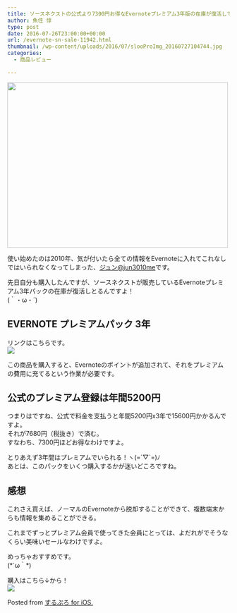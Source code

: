 ```yaml
---
title: ソースネクストの公式より7300円お得なEvernoteプレミアム3年版の在庫が復活している
author: 魚住 惇
type: post
date: 2016-07-26T23:00:00+00:00
url: /evernote-sn-sale-11942.html
thumbnail: /wp-content/uploads/2016/07/slooProImg_20160727104744.jpg
categories:
  - 商品レビュー

---
```

<img decoding="async" loading="lazy" alt="" src="/wp-content/uploads/2016/07/slooProImg_20160727104739.jpg" width="500" height="375" /><!--more-->

使い始めたのは2010年、気が付いたら全ての情報をEvernoteに入れてこれなしではいられなくなってしまった、[ジュン@jun3010me][1]です。

先日自分も購入したんですが、ソースネクストが販売しているEvernoteプレミアム3年パックの在庫が復活しとるんですよ！  
(｀・ω・´)

## EVERNOTE プレミアムパック 3年

リンクはこちらです。  
[<IMG border=0 src="http://www.sourcenext.com/~/media/Images/product/pc/use/pc\_use\_001190/pc\_use\_001190_pake.ashx?w=100&h=100" >][2]<IMG border=0 width=1 height=1 src="http://ad.linksynergy.com/fs-bin/show?id=X4b77EM*hqg&bids=169194.3788845383&type=2&subid=0" >

この商品を購入すると、Evernoteのポイントが追加されて、それをプレミアムの費用に充てるという作業が必要です。

## 公式のプレミアム登録は年間5200円

つまりはですね、公式で料金を支払うと年間5200円x3年で15600円かかるんですよ。  
それが7680円（税抜き）で済む。  
すなわち、7300円ほどお得なわけですよ。

とりあえず3年間はプレミアムでいられる！ヽ(=´▽\`=)ﾉ  
あとは、このパックをいくつ購入するかが迷いどころですね。

## 感想

これさえ買えば、ノーマルのEvernoteから脱却することができて、複数端末からも情報を集めることができる。

これまでずっとプレミアム会員で使ってきた会員にとっては、よだれがでそうなくらい美味いセールなわけですよ。

めっちゃおすすめです。  
(\*´ω｀\*)

購入はこちら↓から！  
[<IMG border=0 src="http://www.sourcenext.com/~/media/Images/product/pc/use/pc\_use\_001190/pc\_use\_001190_pake.ashx?w=100&h=100" >][2]<IMG border=0 width=1 height=1 src="http://ad.linksynergy.com/fs-bin/show?id=X4b77EM*hqg&bids=169194.3788845383&type=2&subid=0" >

Posted from <a href="https://itunes.apple.com/jp/app/surupuro-for-ios-buroguedita/id436676299?mt=11l7gE" target="_blank">するぷろ for iOS.</a>

 [1]: https://twitter.com/jun3010me
 [2]: http://click.linksynergy.com/fs-bin/click?id=X4b77EM*hqg&subid=&offerid=169194.1&type=10&tmpid=19005&RD_PARM1=http%3A%2F%2Fwww.sourcenext.com%2Fpt%2Fs%2F1607%2F27_evernote_m1%2F%3Fi%3Dmail_m2